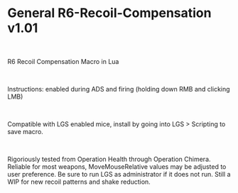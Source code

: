# General R6-Recoil-Compensation v1.01

&nbsp;

R6 Recoil Compensation Macro in Lua

&nbsp;

Instructions: enabled during ADS and firing (holding down RMB and clicking LMB)

&nbsp;

Compatible with LGS enabled mice, install by going into LGS > Scripting to save macro.

&nbsp;

Rigoriously tested from Operation Health through Operation Chimera. Reliable for most weapons, MoveMouseRelative values may be adjusted to user preference. Be sure to run LGS as administrator if it does not run. Still a WIP for new recoil patterns and shake reduction.
